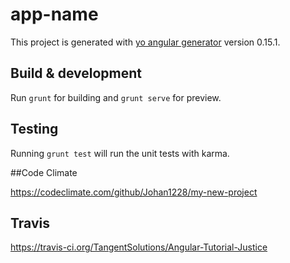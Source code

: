 # app-name

This project is generated with [yo angular generator](https://github.com/yeoman/generator-angular)
version 0.15.1.

## Build & development

Run `grunt` for building and `grunt serve` for preview.

## Testing

Running `grunt test` will run the unit tests with karma.

##Code Climate

https://codeclimate.com/github/Johan1228/my-new-project

## Travis

https://travis-ci.org/TangentSolutions/Angular-Tutorial-Justice